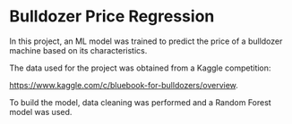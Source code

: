 # Bulldozer Price Regression

In this project, an ML model was trained to predict the price of a bulldozer machine based on its characteristics.

The data used for the project was obtained from a Kaggle competition:

https://www.kaggle.com/c/bluebook-for-bulldozers/overview.

To build the model, data cleaning was performed and a Random Forest model was used.
